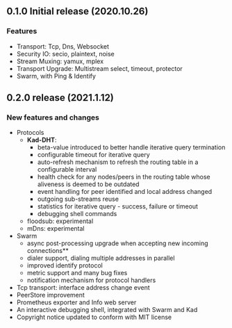 ## 0.1.0 Initial release (2020.10.26)

### Features

- Transport: Tcp, Dns, Websocket
- Security IO: secio, plaintext, noise
- Stream Muxing: yamux, mplex
- Transport Upgrade: Multistream select, timeout, protector 
- Swarm, with Ping & Identify



## 0.2.0 release (2021.1.12)

### New features and changes

- Protocols
    + **Kad-DHT**:
        * beta-value introduced to better handle iterative query termination
        * configurable timeout for iterative query
        * auto-refresh mechanism to refresh the routing table in a configurable interval
        * health check for any nodes/peers in the routing table whose aliveness is deemed to be outdated
        * event handling for peer identified and local address changed
        * outgoing sub-streams reuse
        * statistics for iterative query - success, failure or timeout
        * debugging shell commands           
    + floodsub: experimental
    + mDns: experimental
- Swarm
    + async post-processing upgrade when accepting new incoming connections**
    + dialer support, dialing multiple addresses in parallel
    + improved identify protocol
    + metric support and many bug fixes
    + notification mechanism for protocol handlers
- Tcp transport: interface address change event
- PeerStore improvement
- Prometheus exporter and Info web server
- An interactive debugging shell, integrated with Swarm and Kad
- Copyright notice updated to conform with MIT license

 